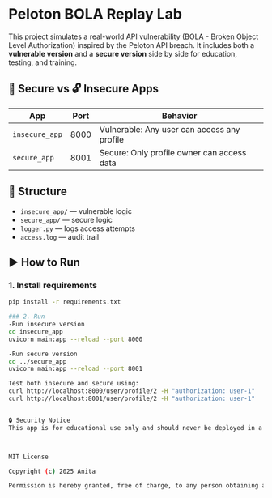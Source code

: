 # Peloton BOLA Replay Lab

This project simulates a real-world API vulnerability (BOLA - Broken Object Level Authorization) inspired by the Peloton API breach. It includes both a **vulnerable version** and a **secure version** side by side for education, testing, and training.

## 🔐 Secure vs 🔓 Insecure Apps

| App            | Port  | Behavior                                    |
|----------------|-------|---------------------------------------------|
| `insecure_app` | 8000  | Vulnerable: Any user can access any profile |
| `secure_app`   | 8001  | Secure: Only profile owner can access data  |

## 📂 Structure

- `insecure_app/` — vulnerable logic
- `secure_app/` — secure logic
- `logger.py` — logs access attempts
- `access.log` — audit trail

## ▶️ How to Run

### 1. Install requirements
```bash
pip install -r requirements.txt

### 2. Run
-Run insecure version
cd insecure_app
uvicorn main:app --reload --port 8000

-Run secure version
cd ../secure_app
uvicorn main:app --reload --port 8001

Test both insecure and secure using:
curl http://localhost:8000/user/profile/2 -H "authorization: user-1"   # ✅ Vulnerable
curl http://localhost:8001/user/profile/2 -H "authorization: user-1"   # ❌ Blocked


🔒 Security Notice
This app is for educational use only and should never be deployed in a production environment.



MIT License

Copyright (c) 2025 Anita

Permission is hereby granted, free of charge, to any person obtaining a copy...
